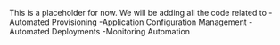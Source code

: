 
This is a placeholder for now. We will be adding all the code related to 
-Automated Provisioning
-Application Configuration Management
-Automated Deployments
-Monitoring Automation
